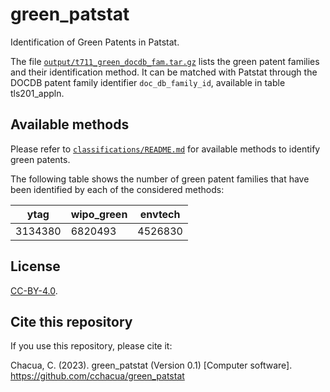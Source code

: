 # green_patstat
Identification of Green Patents in Patstat.


The file [`output/t711_green_docdb_fam.tar.gz`](https://github.com/cchacua/green_patstat/blob/main/output/t711_green_docdb_fam.tar.gz) lists the green patent families and their identification method. It can be matched with Patstat through the DOCDB patent family identifier `doc_db_family_id`, available in table tls201_appln.

## Available methods

Please refer to [`classifications/README.md`](https://github.com/cchacua/green_patstat/blob/main/classifications/README.md) for available methods to identify green patents. 

The following table shows the number of green patent families that have been identified by each of the considered methods:

|  ytag   | wipo_green | envtech |
|---------|------------|---------|
| 3134380 |    6820493 | 4526830 |



## License
[CC-BY-4.0](https://creativecommons.org/licenses/by/4.0/).


## Cite this repository
If you use this repository, please cite it:

Chacua, C. (2023). green_patstat (Version 0.1) [Computer software]. https://github.com/cchacua/green_patstat
